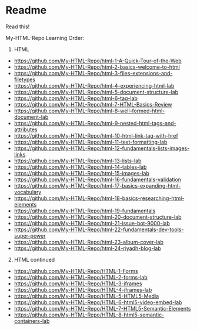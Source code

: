 # Readme
Read this!

My-HTML-Repo Learning Order:

1. HTML

- https://github.com/My-HTML-Repo/html-1-A-Quick-Tour-of-the-Web
- https://github.com/My-HTML-Repo/html-2-basics-welcome-to-html
- https://github.com/My-HTML-Repo/html-3-files-extensions-and-filetypes
- https://github.com/My-HTML-Repo/html-4-experiencing-html-lab
- https://github.com/My-HTML-Repo/html-5-document-structure-lab
- https://github.com/My-HTML-Repo/html-6-tag-lab
- https://github.com/My-HTML-Repo/html-7-HTML-Basics-Review
- https://github.com/My-HTML-Repo/html-8-well-formed-html-document-lab
- https://github.com/My-HTML-Repo/html-9-nested-html-tags-and-attributes
- https://github.com/My-HTML-Repo/html-10-html-link-tag-with-href
- https://github.com/My-HTML-Repo/html-11-text-formatting-lab
- https://github.com/My-HTML-Repo/html-12-fundamentals-lists-images-links
- https://github.com/My-HTML-Repo/html-13-lists-lab
- https://github.com/My-HTML-Repo/html-14-tables-lab
- https://github.com/My-HTML-Repo/html-15-images-lab
- https://github.com/My-HTML-Repo/html-16-fundamentals-validation
- https://github.com/My-HTML-Repo/html-17-basics-expanding-html-vocabulary
- https://github.com/My-HTML-Repo/html-18-basics-researching-html-elements
- https://github.com/My-HTML-Repo/html-19-fundamentals
- https://github.com/My-HTML-Repo/html-20-document-structure-lab
- https://github.com/My-HTML-Repo/html-21-issue-bot-9000-lab
- https://github.com/My-HTML-Repo/html-22-fundamentals-dev-tools-super-power
- https://github.com/My-HTML-Repo/html-23-album-cover-lab
- https://github.com/My-HTML-Repo/html-24-riyadh-blog-lab

2. HTML continued

- https://github.com/My-HTML-Repo/HTML-1-Forms
- https://github.com/My-HTML-Repo/HTML-2-forms-lab
- https://github.com/My-HTML-Repo/HTML-3-iframes
- https://github.com/My-HTML-Repo/HTML-4-iframes-lab
- https://github.com/My-HTML-Repo/HTML-5-HTML5-Media
- https://github.com/My-HTML-Repo/HTML-6-html5-video-embed-lab
- https://github.com/My-HTML-Repo/HTML-7-HTML5-Semantic-Elements
- https://github.com/My-HTML-Repo/HTML-8-html5-semantic-containers-lab


